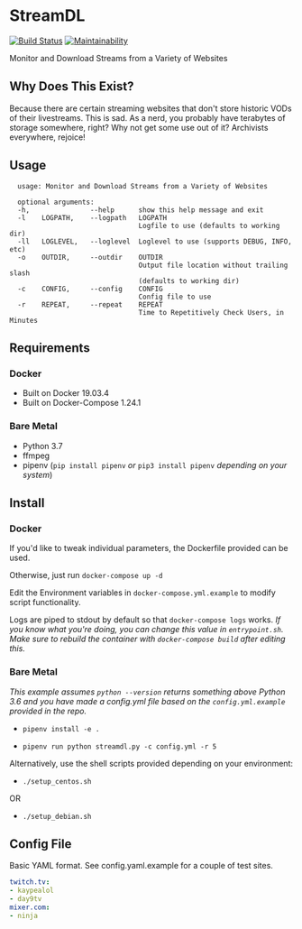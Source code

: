 # StreamDL

[![Build Status](https://travis-ci.com/dangerous-tech/StreamDL.svg?branch=master)](https://travis-ci.com/dangerous-tech/StreamDL)
[![Maintainability](https://api.codeclimate.com/v1/badges/2c4a9ef5017341701569/maintainability)](https://codeclimate.com/github/dangerous-tech/StreamDL/maintainability)

Monitor and Download Streams from a Variety of Websites

## Why Does This Exist?

Because there are certain streaming websites that don't store historic VODs of their livestreams. This is sad. As a nerd, you probably have terabytes of storage somewhere, right? Why not get some use out of it? Archivists everywhere, rejoice!

## Usage

```shell
  usage: Monitor and Download Streams from a Variety of Websites

  optional arguments:
  -h,               --help      show this help message and exit
  -l    LOGPATH,    --logpath   LOGPATH
                                Logfile to use (defaults to working dir)
  -ll   LOGLEVEL,   --loglevel  Loglevel to use (supports DEBUG, INFO, etc)
  -o    OUTDIR,     --outdir    OUTDIR
                                Output file location without trailing slash
                                (defaults to working dir)
  -c    CONFIG,     --config    CONFIG
                                Config file to use
  -r    REPEAT,     --repeat    REPEAT
                                Time to Repetitively Check Users, in Minutes
```

## Requirements

### Docker
- Built on Docker 19.03.4
- Built on Docker-Compose 1.24.1

### Bare Metal

- Python 3.7
- ffmpeg
- pipenv (`pip install pipenv` *or* `pip3 install pipenv` *depending on your system*)

## Install

### Docker

If you'd like to tweak individual parameters, the Dockerfile provided can be used. 

Otherwise, just run `docker-compose up -d`

Edit the Environment variables in `docker-compose.yml.example` to modify script functionality. 

Logs are piped to stdout by default so that `docker-compose logs` works. *If you know what you're doing, you can change this value in `entrypoint.sh`. Make sure to rebuild the container with `docker-compose build` after editing this.*

### Bare Metal

*This example assumes `python --version` returns something above Python 3.6 and you have made a config.yml file based on the `config.yml.example` provided in the repo.*

- `pipenv install -e .`

- `pipenv run python streamdl.py -c config.yml -r 5`

Alternatively, use the shell scripts provided depending on your environment:

- `./setup_centos.sh`

OR

- `./setup_debian.sh`

## Config File

Basic YAML format. See config.yaml.example for a couple of test sites.

```yaml
twitch.tv:
- kaypealol
- day9tv
mixer.com:
- ninja
```
